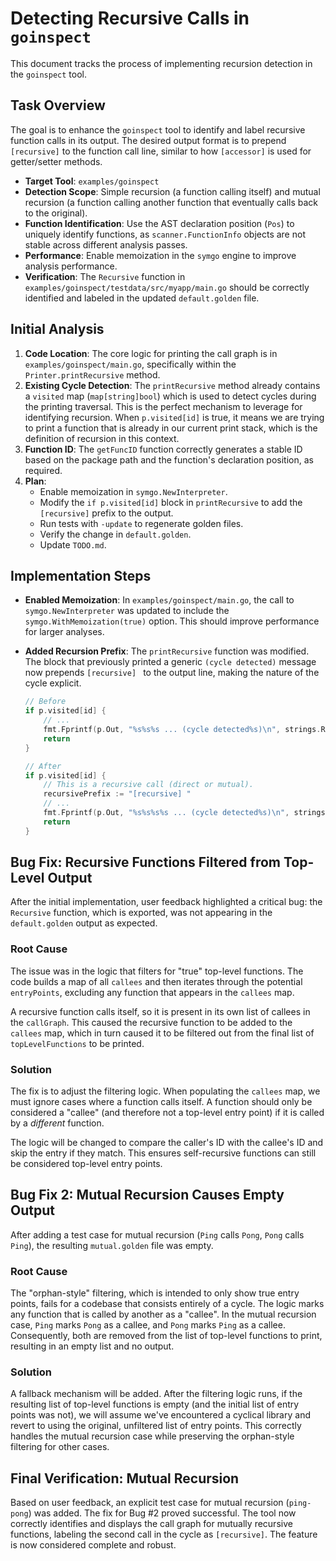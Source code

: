 # Detecting Recursive Calls in `goinspect`

This document tracks the process of implementing recursion detection in the `goinspect` tool.

## Task Overview

The goal is to enhance the `goinspect` tool to identify and label recursive function calls in its output. The desired output format is to prepend `[recursive]` to the function call line, similar to how `[accessor]` is used for getter/setter methods.

- **Target Tool**: `examples/goinspect`
- **Detection Scope**: Simple recursion (a function calling itself) and mutual recursion (a function calling another function that eventually calls back to the original).
- **Function Identification**: Use the AST declaration position (`Pos`) to uniquely identify functions, as `scanner.FunctionInfo` objects are not stable across different analysis passes.
- **Performance**: Enable memoization in the `symgo` engine to improve analysis performance.
- **Verification**: The `Recursive` function in `examples/goinspect/testdata/src/myapp/main.go` should be correctly identified and labeled in the updated `default.golden` file.

## Initial Analysis

1.  **Code Location**: The core logic for printing the call graph is in `examples/goinspect/main.go`, specifically within the `Printer.printRecursive` method.
2.  **Existing Cycle Detection**: The `printRecursive` method already contains a `visited` map (`map[string]bool`) which is used to detect cycles during the printing traversal. This is the perfect mechanism to leverage for identifying recursion. When `p.visited[id]` is true, it means we are trying to print a function that is already in our current print stack, which is the definition of recursion in this context.
3.  **Function ID**: The `getFuncID` function correctly generates a stable ID based on the package path and the function's declaration position, as required.
4.  **Plan**:
    - Enable memoization in `symgo.NewInterpreter`.
    - Modify the `if p.visited[id]` block in `printRecursive` to add the `[recursive]` prefix to the output.
    - Run tests with `-update` to regenerate golden files.
    - Verify the change in `default.golden`.
    - Update `TODO.md`.

## Implementation Steps

- **Enabled Memoization**: In `examples/goinspect/main.go`, the call to `symgo.NewInterpreter` was updated to include the `symgo.WithMemoization(true)` option. This should improve performance for larger analyses.

- **Added Recursion Prefix**: The `printRecursive` function was modified. The block that previously printed a generic `(cycle detected)` message now prepends `[recursive] ` to the output line, making the nature of the cycle explicit.

  ```go
  // Before
  if p.visited[id] {
      // ...
      fmt.Fprintf(p.Out, "%s%s%s ... (cycle detected%s)\n", strings.Repeat("  ", indent), accessorPrefix, formatted, cycleRef)
      return
  }

  // After
  if p.visited[id] {
      // This is a recursive call (direct or mutual).
      recursivePrefix := "[recursive] "
      // ...
      fmt.Fprintf(p.Out, "%s%s%s%s ... (cycle detected%s)\n", strings.Repeat("  ", indent), recursivePrefix, accessorPrefix, formatted, cycleRef)
      return
  }
  ```

## Bug Fix: Recursive Functions Filtered from Top-Level Output

After the initial implementation, user feedback highlighted a critical bug: the `Recursive` function, which is exported, was not appearing in the `default.golden` output as expected.

### Root Cause

The issue was in the logic that filters for "true" top-level functions. The code builds a map of all `callees` and then iterates through the potential `entryPoints`, excluding any function that appears in the `callees` map.

A recursive function calls itself, so it is present in its own list of callees in the `callGraph`. This caused the recursive function to be added to the `callees` map, which in turn caused it to be filtered out from the final list of `topLevelFunctions` to be printed.

### Solution

The fix is to adjust the filtering logic. When populating the `callees` map, we must ignore cases where a function calls itself. A function should only be considered a "callee" (and therefore not a top-level entry point) if it is called by a *different* function.

The logic will be changed to compare the caller's ID with the callee's ID and skip the entry if they match. This ensures self-recursive functions can still be considered top-level entry points.

## Bug Fix 2: Mutual Recursion Causes Empty Output

After adding a test case for mutual recursion (`Ping` calls `Pong`, `Pong` calls `Ping`), the resulting `mutual.golden` file was empty.

### Root Cause

The "orphan-style" filtering, which is intended to only show true entry points, fails for a codebase that consists entirely of a cycle. The logic marks any function that is called by another as a "callee". In the mutual recursion case, `Ping` marks `Pong` as a callee, and `Pong` marks `Ping` as a callee. Consequently, both are removed from the list of top-level functions to print, resulting in an empty list and no output.

### Solution

A fallback mechanism will be added. After the filtering logic runs, if the resulting list of top-level functions is empty (and the initial list of entry points was not), we will assume we've encountered a cyclical library and revert to using the original, unfiltered list of entry points. This correctly handles the mutual recursion case while preserving the orphan-style filtering for other cases.

## Final Verification: Mutual Recursion

Based on user feedback, an explicit test case for mutual recursion (`ping-pong`) was added. The fix for Bug #2 proved successful. The tool now correctly identifies and displays the call graph for mutually recursive functions, labeling the second call in the cycle as `[recursive]`. The feature is now considered complete and robust.